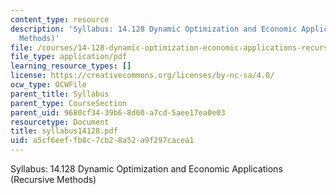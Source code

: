 ```yaml
---
content_type: resource
description: 'Syllabus: 14.128 Dynamic Optimization and Economic Applications (Recursive
  Methods)'
file: /courses/14-128-dynamic-optimization-economic-applications-recursive-methods-spring-2003/a5cf6eeffb8c7cb28a52a9f297cacea1_syllabus14128.pdf
file_type: application/pdf
learning_resource_types: []
license: https://creativecommons.org/licenses/by-nc-sa/4.0/
ocw_type: OCWFile
parent_title: Syllabus
parent_type: CourseSection
parent_uid: 9680cf34-39b6-8d60-a7cd-5aee17ea0e03
resourcetype: Document
title: syllabus14128.pdf
uid: a5cf6eef-fb8c-7cb2-8a52-a9f297cacea1
---
```

Syllabus: 14.128 Dynamic Optimization and Economic Applications (Recursive Methods)
